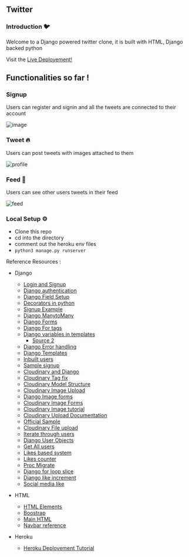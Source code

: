 ## Twitter

### Introduction 🐦

Welcome to a Django powered twitter clone, it is built with HTML, Django backed python

Visit the [Live Deployement!](https://techtweetis.herokuapp.com/)

## Functionalities so far !

### Signup

Users can register and signin and all the tweets are connected to their account 

![image](https://user-images.githubusercontent.com/67789350/113252356-61245500-92e1-11eb-887c-081f07dd940c.png)

### Tweet 🔥

Users can post tweets with images attached to them 

![profile](https://user-images.githubusercontent.com/67789350/112816334-e9ff7e80-909e-11eb-874e-28549975b579.gif)

### Feed 🍼

Users can see other users tweets in their feed 

![feed](https://user-images.githubusercontent.com/67789350/112815145-a22c2780-909d-11eb-9856-2063ca7054a5.gif)

### Local Setup ⚙️

- Clone this repo 
- cd into the directory
- comment out the heroku env files 
- `python3 manage.py runserver`


Reference Resources : 

- Django
    - [Login and Signup](https://www.ordinarycoders.com/blog/article/django-user-register-login-logout)
    - [Django authentication](https://docs.djangoproject.com/en/3.1/topics/auth/customizing/)
    - [Django Field Setup](https://docs.djangoproject.com/en/3.1/ref/models/fields/)
    - [Decorators in python](https://stackoverflow.com/questions/6392739/what-does-the-at-symbol-do-in-python)
    - [Signup Example](https://github.com/sibtc/simple-signup/tree/master/basic-example/mysite)
    - [Django ManytoMany](https://docs.djangoproject.com/en/3.1/topics/db/examples/many_to_many/)
    - [Django Forms](https://docs.djangoproject.com/en/3.1/topics/forms/)
    - [Django For tags](https://www.geeksforgeeks.org/for-loop-django-template-tags/)
    - [Django variables in templates](https://www.youtube.com/watch?v=wkTE2QvzSmc&ab_channel=CodingWithMitch)
        - [Source 2](https://stackoverflow.com/questions/53057621/django-pass-variable-into-template/53059318)
    - [Django Error handling](https://docs.djangoproject.com/en/3.1/howto/error-reporting/#:~:text=404%20errors,Your%20MIDDLEWARE%20setting%20includes%20django.)
    - [Django Templates](https://docs.djangoproject.com/en/3.1/ref/templates/language/)
    - [Inbuilt users](https://docs.djangoproject.com/en/3.1/topics/auth/)
    - [Sample signup](https://simpleisbetterthancomplex.com/tutorial/2017/02/18/how-to-create-user-sign-up-view.html)
    - [Cloudinary and Django](https://cloudinary.com/documentation/django_integration)
    - [Cloudinary Tag fix](https://stackoverflow.com/questions/40686201/django-1-10-1-my-templatetag-is-not-a-registered-tag-library-must-be-one-of/57074067)
    - [Cloudinary Model Structure](https://cloudinary.com/documentation/django_image_and_video_upload)
    - [Cloudinary Image Upload](https://kodnito.com/posts/upload-images-cloudinary-django-application/)
    - [Django Image forms](https://www.geeksforgeeks.org/imagefield-django-forms/)
    - [Cloudinary Image Forms](https://jszczerbinski.medium.com/django-web-app-and-images-cloudinary-straightforward-study-ae8b5bb03e37)
    - [Cloudinary Image tutorial](https://www.youtube.com/watch?v=1T6G7Znrbfg&ab_channel=MajinDev)
    - [Cloudinary Upload Documentation](https://github.com/cloudinary/pycloudinary#uploading-images)
    - [Official Sample](https://github.com/cloudinary/cloudinary-django-sample)
    - [Cloudinary File upload](https://alphacoder.xyz/image-upload-with-django-and-cloudinary/)
    - [Iterate through users](https://stackoverflow.com/questions/25251281/attributeerror-when-looping-through-django-user-objects)
    - [Django User Objects](https://docs.djangoproject.com/en/3.1/ref/contrib/auth/)
    - [Get All users](https://stackoverflow.com/questions/23139657/django-get-all-users#:~:text=Django%20get%20user%20it's%20also,create%20user%20%2Cchange%20password%20%2Cetc&text=will%20return%20values%20of%20all,objects.)
    - [Likes based system](https://www.youtube.com/watch?v=GMbVzl_aLxM&ab_channel=PrettyPrinted) 
    - [Likes counter](https://www.youtube.com/watch?v=xqFM6ykQEwo&ab_channel=Pyplane)
    - [Proc Migrate](https://stackoverflow.com/questions/36410107/running-manage-py-migrate-during-heroku-deployment)
    - [Django for loop slice](https://stackoverflow.com/questions/962708/how-much-flexibility-is-there-in-a-django-for-loop)
    - [Django like increment](https://stackoverflow.com/questions/43587124/django-like-count-is-not-incrementing)
    - [Social media like](https://towardsdatascience.com/build-a-social-media-website-with-django-feed-app-backend-part-4-d82facfa7b3)

- HTML 

    - [HTML Elements](https://www.w3schools.com/html/default.asp)
    - [Boostrap](https://getbootstrap.com/docs/5.0/getting-started/introduction/)
    - [Main HTML](https://www.w3schools.com/tags/tag_main.asp)
    - [Navbar reference](https://github.com/Tech-i-s/techis-wd-portfolio/blob/main/index.html)

- Heroku 

    - [Heroku Deployement Tutorial](https://www.youtube.com/watch?v=GMbVzl_aLxM&ab_channel=PrettyPrinted)
